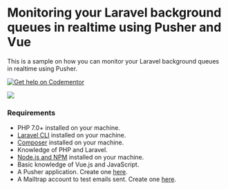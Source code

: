 # Monitoring your Laravel background queues in realtime using Pusher and Vue
This is a sample on how you can monitor your Laravel background queues in realtime using Pusher.

[![Get help on Codementor](https://cdn.codementor.io/badges/get_help_github.svg)](https://www.codementor.io/neoighodaro?utm_source=github&utm_medium=button&utm_term=neoighodaro&utm_campaign=github)

![](https://www.dropbox.com/s/dd2w0m8k77ucra6/Monitoring-Laravel-Background-Queues-in-realtime-using-Pusher.gif?raw=1)

### Requirements
- PHP 7.0+ installed on your machine.
- [Laravel CLI](https://laravel.com/docs/5.5/installation) installed on your machine.
- [Composer](https://getcomposer.org/doc/00-intro.md#installation-linux-unix-osx) installed on your machine.
- Knowledge of PHP and Laravel.
- [Node.js and NPM](https://docs.npmjs.com/getting-started/installing-node) installed on your machine.
- Basic knowledge of Vue.js and JavaScript.
- A Pusher application. Create one [here](https://pusher.com).
- A Mailtrap account to test emails sent. Create one [here](https://mailtrap.io).
